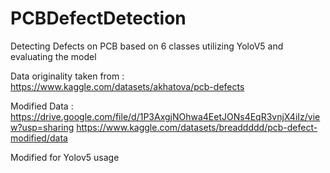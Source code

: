 # PCBDefectDetection
Detecting Defects on PCB based on 6 classes utilizing YoloV5 and evaluating the model

Data originality taken from : https://www.kaggle.com/datasets/akhatova/pcb-defects

Modified Data :
https://drive.google.com/file/d/1P3AxgjNOhwa4EetJONs4EqR3vnjX4iIz/view?usp=sharing
https://www.kaggle.com/datasets/breaddddd/pcb-defect-modified/data

Modified for Yolov5 usage
